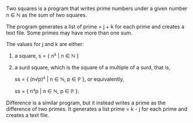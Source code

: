 Two squares is a program that writes prime numbers under a given number n ∈ ℕ as the sum of two squares.

The program generates a list of prime = j + k for each prime and creates a text file. Some primes may have more than one sum. 

The values for j and k are either:
1) a square, s = { n² | n ∈ ℕ }
2) a surd square, which is the square of a multiple of a surd, that is, 
   
   ss = { (n√p)² | n ∈ ℕ, p ∈ ℙ }, or equivalently, 
   
   ss = { n²p | n ∈ ℕ, p ∈ ℙ }.

Difference is a similar program, but it instead writes a prime as the difference of two primes. It generates a list prime = k - j for each prime and creates a text file.
